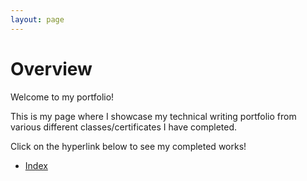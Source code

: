 ```yaml
---
layout: page
---
```


# Overview

Welcome to my portfolio!

This is my page where I showcase my technical writing portfolio from various different classes/certificates I have completed.

Click on the hyperlink below to see my completed works!

* [Index](docs/index.md)
